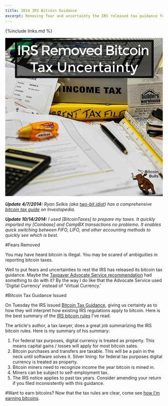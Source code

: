 ```yaml
---
title: 2014 IRS Bitcoin Guidance
excerpt: Removing fear and uncertainty the IRS released tax guidance for bitcoin investors, miners, and holders.
---
```


{%include links.md %}

![IRS bitcoin tax uncertainty removed](/images/irs-bitcoin-tax-uncertainty-removed.jpg "IRS bitcoin tax uncertainty removed")

***Update 4/7/2014:** Ryan Selkis (aka [two-bit idiot](http://two-bit-idiot.tumblr.com/post/81997998252/my-big-daddy-bitcoin-tax-article-is-live-on)) has a comprehensive [bitcoin tax guide](http://www.investopedia.com/university/definitive-bitcoin-tax-guide-dont-let-irs-snow-you/) on Investopedia.*

***Update 10/14/2014:** I used [BitcoinTaxes] to prepare my taxes. It quickly imported my [Coinbase] and CampBX transactions no problemo. It enables quick switching between FIFO, LIFO, and other accounting methods to quickly see which is best.*

#Fears Removed

You may have heard bitcoin is illegal. You may be scared of ambiguities in reporting bitcoin taxes.

Well to put fears and uncertainties to rest the IRS has released its bitcoin tax guidance. Maybe the [Taxpayer Advocate Service recommendation](http://www.taxpayeradvocate.irs.gov/2013-Annual-Report/bitcoin/) had something to do with it? By the way I do like that the Advocate Service used 'Digital Currency' instead of 'Virtual Currency.'

#Bitcoin Tax Guidance Issued

On Tuesday the IRS issued [Bitcoin Tax Guidance](http://www.irs.gov/pub/irs-drop/n-14-21.pdf), giving us certainty as to how they will interpret how existing IRS regulations apply to bitcoin. Here is the best summary of the [IRS bitcoin rules](http://www.reddit.com/r/Bitcoin/comments/21g6sx/i_am_a_tax_attorney_here_is_what_the_irs_notice/) I've read. 

The article's author, a tax lawyer, does a great job summarizing the IRS bitcoin rules. Here is my summary of his summary:

1. For federal tax purposes, digital currency is treated as property. This means capital gains / losses will apply for most bitcoin sales.
2. Bitcoin purchases and transfers are taxable. This will be a pain in the neck until software solves it. Silver lining: for federal tax purposes digital currency is treated as property.
3. Bitcoin miners need to recognize income the year bitcoin is mined in.
4. Miners can be subject to self-­employment tax.
5. The IRS notice applies to past tax years. Consider amending your return if you filed inconsistently with this guidance.

#Want to earn bitcoins?
Now that the tax rules are clear, come see [how I'm earning bitcoins](/portfolio/).